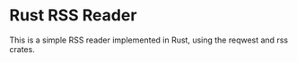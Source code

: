 # Rust RSS Reader
This is a simple RSS reader implemented in Rust, using the reqwest and rss crates.

